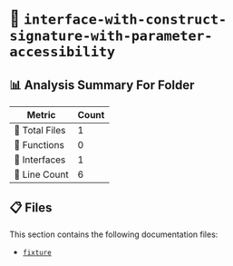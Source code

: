 # 📁 `interface-with-construct-signature-with-parameter-accessibility`

## 📊 Analysis Summary For Folder

| Metric | Count |
|--------|-------|
| 📁 Total Files | 1 |
| 🔧 Functions | 0 |
| 📐 Interfaces | 1 |
| 🔢 Line Count | 6 |


## 📋 Files

This section contains the following documentation files:

- [`fixture`](./fixture.md)